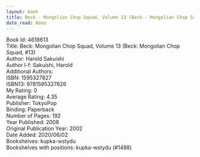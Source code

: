 ```yaml
---
layout: book
title: Beck - Mongolian Chop Squad, Volume 13 (Beck - Mongolian Chop Squad,  no. 13)
date_read: None
---
```


Book Id: 4618613<br />
Title: Beck: Mongolian Chop Squad, Volume 13 (Beck: Mongolian Chop Squad, #13)<br />
Author: Harold Sakuishi<br />
Author l-f: Sakuishi, Harold<br />
Additional Authors: <br />
ISBN: 1595327827<br />
ISBN13: 9781595327826<br />
My Rating: 0<br />
Average Rating: 4.35<br />
Publisher: TokyoPop<br />
Binding: Paperback<br />
Number of Pages: 192<br />
Year Published: 2008<br />
Original Publication Year: 2002<br />
Date Added: 2020/06/02<br />
Bookshelves: kupka-wstydu<br />
Bookshelves with positions: kupka-wstydu (#1488)<br />

